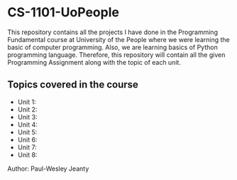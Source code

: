 # CS-1101-UoPeople

This repository contains all the projects I have done in the Programming Fundamental course at University of the People
where we were learning the basic of computer programming.
Also, we are learning basics of Python programming language.
Therefore, this repository will contain all the given Programming Assignment along with the topic of each unit.

## Topics covered in the course
- Unit 1:
- Unit 2:
- Unit 3:
- Unit 4:
- Unit 5:
- Unit 6:
- Unit 7:
- Unit 8:




Author: Paul-Wesley Jeanty
